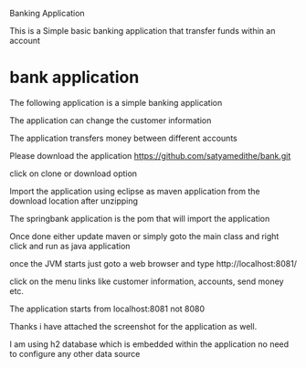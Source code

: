 Banking Application

<p>This is a Simple basic banking application that transfer funds within an account</p>

# bank application

The following application is a simple banking application

The application can change the customer information 

The application transfers money between different accounts

Please download the application
https://github.com/satyamedithe/bank.git 

click on clone or download option 

Import the application using eclipse as maven application from the download location after unzipping

The springbank application is the pom that will import the application

Once done either update maven or simply goto the main class and right click and run as java application

once the JVM starts just goto a web browser and type http://localhost:8081/

click on the menu links like customer information, accounts, send money etc. 

The application starts from localhost:8081 not 8080

Thanks i have attached the screenshot for the application as well. 

I am using h2 database which is embedded within the application no need to configure any other data source
